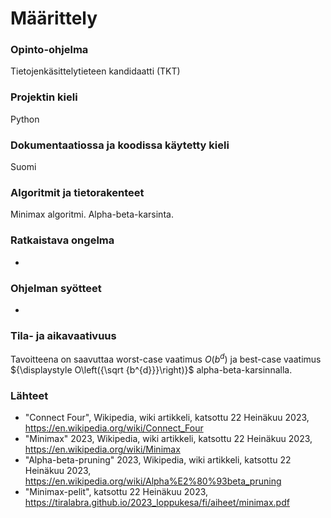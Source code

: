 # Määrittely

### Opinto-ohjelma
Tietojenkäsittelytieteen kandidaatti (TKT)

### Projektin kieli
Python

### Dokumentaatiossa ja koodissa käytetty kieli
Suomi

### Algoritmit ja tietorakenteet
Minimax algoritmi. Alpha-beta-karsinta.

### Ratkaistava ongelma
-

### Ohjelman syötteet
-

### Tila- ja aikavaativuus
Tavoitteena on saavuttaa worst-case vaatimus $O(b^d)$ ja best-case vaatimus ${\displaystyle O\left({\sqrt {b^{d}}}\right)}$ alpha-beta-karsinnalla.

### Lähteet
- "Connect Four", Wikipedia, wiki artikkeli, katsottu 22 Heinäkuu 2023, https://en.wikipedia.org/wiki/Connect_Four
- "Minimax" 2023, Wikipedia, wiki artikkeli, katsottu 22 Heinäkuu 2023, https://en.wikipedia.org/wiki/Minimax
- "Alpha-beta-pruning" 2023, Wikipedia, wiki artikkeli, katsottu 22 Heinäkuu 2023, https://en.wikipedia.org/wiki/Alpha%E2%80%93beta_pruning
- "Minimax-pelit", katsottu 22 Heinäkuu 2023, https://tiralabra.github.io/2023_loppukesa/fi/aiheet/minimax.pdf
